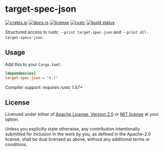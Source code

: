 # target-spec-json

[![crates.io](https://img.shields.io/crates/v/target-spec-json?style=flat-square&logo=rust)](https://crates.io/crates/target-spec-json)
[![docs.rs](https://img.shields.io/badge/docs.rs-target--spec--json-blue?style=flat-square&logo=docs.rs)](https://docs.rs/target-spec-json)
[![license](https://img.shields.io/badge/license-Apache--2.0_OR_MIT-blue?style=flat-square)](#license)
[![rustc](https://img.shields.io/badge/rustc-1.57+-blue?style=flat-square&logo=rust)](https://www.rust-lang.org)
[![build status](https://img.shields.io/github/actions/workflow/status/taiki-e/target-spec-json/ci.yml?branch=main&style=flat-square&logo=github)](https://github.com/taiki-e/target-spec-json/actions)

<!-- tidy:crate-doc:start -->
Structured access to rustc `--print target-spec-json` and `--print all-target-specs-json`.

## Usage

Add this to your `Cargo.toml`:

```toml
[dependencies]
target-spec-json = "0.1"
```

*Compiler support: requires rustc 1.57+*

<!-- tidy:crate-doc:end -->

## License

Licensed under either of [Apache License, Version 2.0](LICENSE-APACHE) or
[MIT license](LICENSE-MIT) at your option.

Unless you explicitly state otherwise, any contribution intentionally submitted
for inclusion in the work by you, as defined in the Apache-2.0 license, shall
be dual licensed as above, without any additional terms or conditions.
